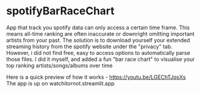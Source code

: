 # spotifyBarRaceChart

App that track you spotify data can only access a certain time frame. This means all-time ranking are often inaccurate or downright omitting important artists from your past. The solution is to download yourself your extended streaming history from the spotify website under the "privacy" tab.  
However, i did not find free, easy to access options to automatically parse those files. I did it myself, and added a fun "bar race chart" to visualise your top ranking artists/songs/albums over time

Here is a quick preview of how it works - https://youtu.be/LGEChTJqsXs
The app is up on watchitornot.streamlit.app
